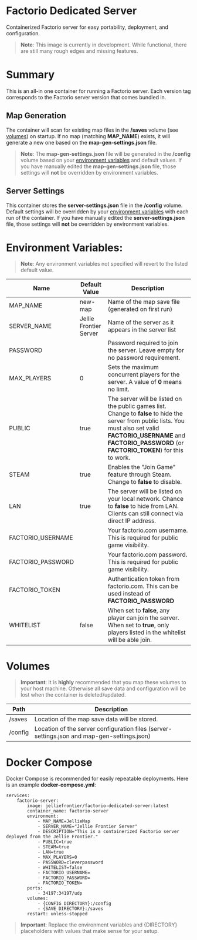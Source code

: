 # Factorio Dedicated Server
Containerized Factorio server for easy portability, deployment, and configuration.

> **Note**: This image is currently in development. While functional, there are still many rough edges and missing features.

# Summary
This is an all-in one container for running a Factorio server. Each version tag corresponds to the Factorio server version that comes bundled in.

## Map Generation
The container will scan for existing map files in the **/saves** volume (see [volumes](#volumes)) on startup. If no map (matching **MAP_NAME**) exists, it will generate a new one based on the **map-gen-settings.json** file. 

> **Note**: The **map-gen-settings.json** file will be generated in the **/config** volume based on your [environment variables](#environment-variables) and default values. If you have manually edited the **map-gen-settings.json** file, those settings will **not** be overridden by environment variables.

## Server Settings
This container stores the **server-settings.json** file in the **/config** volume. Default settings will be overridden by your [environment variables](#environment-variables) with each run of the container. If you have manually edited the **server-settings.json** file, those settings will **not** be overridden by environment variables.

# Environment Variables:
> **Note**: Any environment variables not specified will revert to the listed default value.

| Name | Default Value | Description |
| --- | --- | --- |
| MAP_NAME | new-map| Name of the map save file (generated on first run) |
| SERVER_NAME | Jellie Frontier Server | Name of the server as it appears in the server list |
| PASSWORD |  | Password required to join the server. Leave empty for no password requirement. |
| MAX_PLAYERS | 0 | Sets the maximum concurrent players for the server. A value of **0** means no limit. |
| PUBLIC | true | The server will be listed on the public games list. Change to **false** to hide the server from public lists. You must also set valid **FACTORIO_USERNAME** and **FACTORIO_PASSWORD** (or **FACTORIO_TOKEN**) for this to work. |
| STEAM | true | Enables the "Join Game" feature through Steam. Change to **false** to disable. |
| LAN | true | The server will be listed on your local network. Chance to **false** to hide from LAN. Clients can still connect via direct IP address. | 
| FACTORIO_USERNAME |  | Your factorio.com username. This is required for public game visibility. |
| FACTORIO_PASSWORD |  | Your factorio.com password. This is required for public game visibility. |
| FACTORIO_TOKEN |  | Authentication token from factorio.com. This can be used instead of **FACTORIO_PASSWORD** |
| WHITELIST | false | When set to **false**, any player can join the server. When set to **true**, only players listed in the whitelist will be able join. | 

# Volumes
> **Important**: It is **highly** recommended that you map these volumes to your host machine. Otherwise all save data and configuration will be lost when the container is deleted/updated.

| Path | Description | 
| --- | --- |
| /saves | Location of the map save data will be stored. |
| /config | Location of the server configuration files (server-settings.json and map-gen-settings.json) |

# Docker Compose
Docker Compose is recommended for easily repeatable deployments. Here is an example **docker-compose.yml**:
```
services:
    factorio-server:
        image: jelliefrontier/factorio-dedicated-server:latest
        container_name: factorio-server
        environment:
            - MAP_NAME=JellieMap
            - SERVER_NAME="Jellie Frontier Server"
            - DESCRIPTION="This is a containerized Factorio server deployed from the Jellie Frontier."
            - PUBLIC=true
            - STEAM=true
            - LAN=true
            - MAX_PLAYERS=0
            - PASSWORD=cleverpassword
            - WHITELIST=false
            - FACTORIO_USERNAME=
            - FACTORIO_PASSWORD=
            - FACTORIO_TOKEN=
        ports:
            - 34197:34197/udp
        volumes:
            - {CONFIG DIRECTORY}:/config
            - {SAVE DIRECTORY}:/saves
        restart: unless-stopped
```

> **Important**: Replace the environment variables and {DIRECTORY} placeholders with values that make sense for your setup.